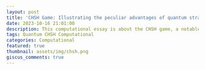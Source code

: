 ```yaml
---
layout: post
title: 'CHSH Game: Illustrating the peculiar advantages of quantum strategies over classical ones'
date: 2023-10-16 21:01:00
description: This computational essay is about the CHSH game, a notable scenario within quantum mechanics, illustrating the peculiar advantages of quantum strategies over classical ones in particular computational contexts. 
tags: Quantum CHSH Computational
categories: Computational
featured: true
thumbnail: assets/img/chsh.png
giscus_comments: true
---
```


<script crossorigin src="https://unpkg.com/wolfram-notebook-embedder@0.3/dist/wolfram-notebook-embedder.min.js"></script><div id="WNE-div-44d55d35-6d27-4eee-b626-66d03732e2fd"></div><script>WolframNotebookEmbedder.embed("https://www.wolframcloud.com/obj/dfa21318-fadd-49f8-b073-a825377464f1",document.getElementById("WNE-div-44d55d35-6d27-4eee-b626-66d03732e2fd"));</script>
